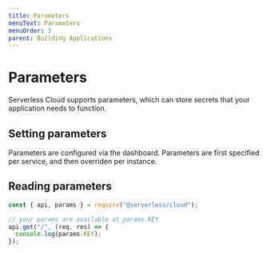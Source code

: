 ```yaml
---
title: Parameters
menuText: Parameters
menuOrder: 3
parent: Building Applications
---
```


# Parameters

Serverless Cloud supports parameters, which can store secrets that your application needs to function.

## Setting parameters

Parameters are configured via the dashboard. Parameters are first specified per service, and then overriden per instance.

## Reading parameters

```js
const { api, params } = require("@serverless/cloud");

// your params are available at params.KEY
api.get("/", (req, res) => {
  console.log(params.KEY);
});
```
